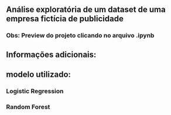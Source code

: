 ## Análise exploratória de um dataset de uma empresa **fictícia** de publicidade
### Obs: Preview do projeto clicando no arquivo .ipynb

## Informações adicionais:
## modelo utilizado:
### Logistic Regression
### Random Forest
